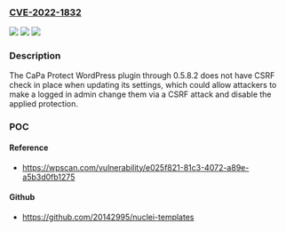 ### [CVE-2022-1832](https://cve.mitre.org/cgi-bin/cvename.cgi?name=CVE-2022-1832)
![](https://img.shields.io/static/v1?label=Product&message=CaPa%20Protect&color=blue)
![](https://img.shields.io/static/v1?label=Version&message=0.5.8.2%3C%3D%200.5.8.2%20&color=brighgreen)
![](https://img.shields.io/static/v1?label=Vulnerability&message=CWE-352%20Cross-Site%20Request%20Forgery%20(CSRF)&color=brighgreen)

### Description

The CaPa Protect WordPress plugin through 0.5.8.2 does not have CSRF check in place when updating its settings, which could allow attackers to make a logged in admin change them via a CSRF attack and disable the applied protection.

### POC

#### Reference
- https://wpscan.com/vulnerability/e025f821-81c3-4072-a89e-a5b3d0fb1275

#### Github
- https://github.com/20142995/nuclei-templates

